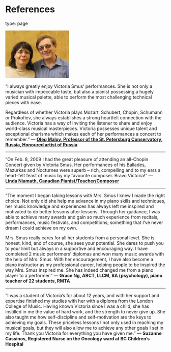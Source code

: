 References
==========
type: page

<img src="oleg-victoria.jpg" class="alignright" width="200px">

“I always greatly enjoy Victoria Smus’ performances. She is not only a
musician with impeccable taste, but also a pianist possessing a hugely
varied musical palette, able to perform the most challenging technical
pieces with ease.

Regardless of whether Victoria plays Mozart, Schubert, Chopin, Schumann
or Prokofiev, she always establishes a strong heartfelt connection with
the audience. Victoria has a way of inviting the listener to share and
enjoy world-class musical masterpieces. Victoria possesses unique talent
and exceptional charisma which makes each of her performances a concert
to remember.” — **[Oleg Malov, Professor of the St. Petersburg
Conservatory, Russia, Honoured artist of Russia][oleg]**.

[oleg]: http://www.conservatory.ru/node/380/

---

“On Feb. 8, 2009 I had the great pleasure of attending an all-Chopin
Concert given by Victoria Smus. Her performances of his Ballades,
Mazurkas and Nocturnes were superb – rich, compelling and to my ears a
heart-felt feast of music by my favourite composer. Bravo Victoria!” —
**[Linda Niamath, Canadian Pianist/Teacher/Composer][linda]**

[linda]: http://www.frederickharrismusic.com/FHMCsite/capricorn?para=showPage&docId=authors&section=**

---

“The moment I began taking lessons with Mrs. Smus I knew I made the
right choice. Not only did she help me advance in my piano skills and
techniques, her music knowledge and experiences has always left me
inspired and motivated to do better lessons after lessons. Through her
guidance, I was able to achieve many awards and gain so much experience
from recitals, performances, music festivals, and competitions;
something that I’ve never dream I could achieve on my own.

Mrs. Smus really cares for all her students from a personal level. She
is honest, kind, and of course, she sees your potential. She dares to
push you to your limit but always in a supportive and encouraging way. I
have completed 2 music performers’ diplomas and won many music awards
with the help of Mrs. Smus. With her encouragement, I have also become a
piano instructor as my professional career, helping people to be
inspired the way Mrs. Smus inspired me. She has indeed changed me from a
piano player to a performer.” — **Grace Ng, ARCT, LLCM, BA (psychology),
piano teacher of 22 students, RMTA**

---

“I was a student of Victoria’s for about 12 years, and with her support
and expertise finished my studies with her with a diploma from the
London College of Music. Having known Victoria since I was a child, she
has instilled in me the value of hard work, and the strength to never
give up. She also taught me how self-discipline and self-motivation are
the keys to achieving my goals. These priceless lessons I not only used
in reaching my musical goals, but they will also allow me to achieve any
other goals I set in my life. Thank you Victoria for everything you have
given me.” — **Suzanne Cassinos, Registered Nurse on the Oncology ward at
BC Children’s Hospital**
